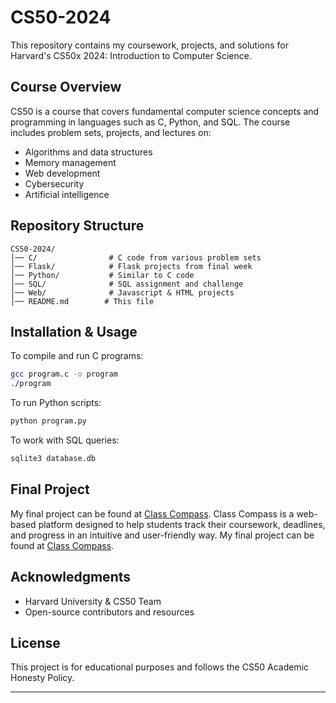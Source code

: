 # CS50-2024

This repository contains my coursework, projects, and solutions for Harvard's CS50x 2024: Introduction to Computer Science.

## Course Overview
CS50 is a course that covers fundamental computer science concepts and programming in languages such as C, Python, and SQL. The course includes problem sets, projects, and lectures on:
- Algorithms and data structures
- Memory management
- Web development
- Cybersecurity
- Artificial intelligence

## Repository Structure
```
CS50-2024/
│── C/                # C code from various problem sets 
│── Flask/            # Flask projects from final week 
│── Python/           # Similar to C code
│── SQL/              # SQL assignment and challenge 
│── Web/              # Javascript & HTML projects 
│── README.md        # This file
```

## Installation & Usage
To compile and run C programs:
```bash
gcc program.c -o program
./program
```
To run Python scripts:
```bash
python program.py
```
To work with SQL queries:
```bash
sqlite3 database.db
```

## Final Project
My final project can be found at [Class Compass](https://github.com/PauloVieira-1/class-compass). Class Compass is a web-based platform designed to help students track their coursework, deadlines, and progress in an intuitive and user-friendly way.
My final project can be found at [Class Compass](https://github.com/PauloVieira-1/class-compass).

## Acknowledgments
- Harvard University & CS50 Team
- Open-source contributors and resources

## License
This project is for educational purposes and follows the CS50 Academic Honesty Policy.

---
